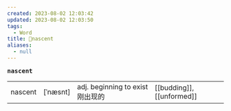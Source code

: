 ```yaml
---
created: 2023-08-02 12:03:42
updated: 2023-08-02 12:03:50
tags:
  - Word
title: 📖nascent
aliases:
  - null
---
```


<pre><strong>nascent</strong></pre>
|   |   |   |   |
|---|---|---|---|
|nascent|[ˈnæsnt]|adj. beginning to exist 刚出现的|[[budding]], [[unformed]]|